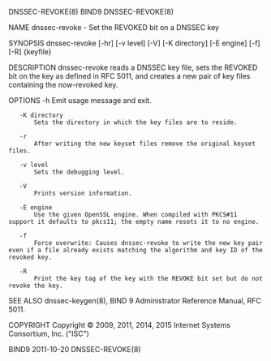 DNSSEC-REVOKE(8)                                                                                    BIND9                                                                                    DNSSEC-REVOKE(8)



NAME
       dnssec-revoke - Set the REVOKED bit on a DNSSEC key

SYNOPSIS
       dnssec-revoke [-hr] [-v level] [-V] [-K directory] [-E engine] [-f] [-R] {keyfile}

DESCRIPTION
       dnssec-revoke reads a DNSSEC key file, sets the REVOKED bit on the key as defined in RFC 5011, and creates a new pair of key files containing the now-revoked key.

OPTIONS
       -h
           Emit usage message and exit.

       -K directory
           Sets the directory in which the key files are to reside.

       -r
           After writing the new keyset files remove the original keyset files.

       -v level
           Sets the debugging level.

       -V
           Prints version information.

       -E engine
           Use the given OpenSSL engine. When compiled with PKCS#11 support it defaults to pkcs11; the empty name resets it to no engine.

       -f
           Force overwrite: Causes dnssec-revoke to write the new key pair even if a file already exists matching the algorithm and key ID of the revoked key.

       -R
           Print the key tag of the key with the REVOKE bit set but do not revoke the key.

SEE ALSO
       dnssec-keygen(8), BIND 9 Administrator Reference Manual, RFC 5011.

COPYRIGHT
       Copyright © 2009, 2011, 2014, 2015 Internet Systems Consortium, Inc. ("ISC")



BIND9                                                                                             2011-10-20                                                                                 DNSSEC-REVOKE(8)
